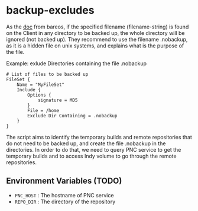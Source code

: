 # backup-excludes

As the [doc](https://docs.bareos.org/Configuration/Director.html#config-Dir_Fileset_Include) from bareos, if the specified filename (filename-string) is found on the Client in any directory to be backed up, the whole directory will be ignored (not backed up). They recommend to use the filename .nobackup, as it is a hidden file on unix systems, and explains what is the purpose of the file.

Example: exlude Directories containing the file .nobackup
```
# List of files to be backed up
FileSet {
    Name = "MyFileSet"
    Include {
        Options {
            signature = MD5
        }
        File = /home
        Exclude Dir Containing = .nobackup
    }
}
```

The script aims to identify the temporary builds and remote repositories that do not need to be backed up,
and create the file .nobackup in the directories.  In order to do that, we need to query PNC service to get
the temporary builds and to access Indy volume to go through the remote repositories. 

## Environment Variables (TODO)

* `PNC_HOST` : The hostname of PNC service
* `REPO_DIR` : The directory of the repository


